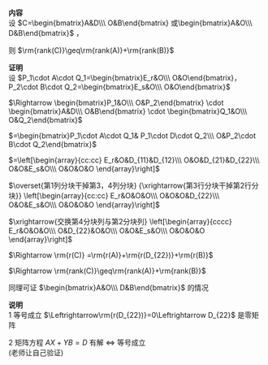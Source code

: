**内容**  
设 $C=\begin{bmatrix}A&D\\\ O&B\end{bmatrix}  
或\begin{bmatrix}A&O\\\ D&B\end{bmatrix}$ ，  
  
则 $\rm{rank(C)}\geq\rm{rank(A)}+\rm{rank(B)}$   
  
**证明**  
设 $P_1\cdot A\cdot Q_1=\begin{bmatrix}E_r&O\\\ O&O\end{bmatrix}，  
P_2\cdot B\cdot Q_2=\begin{bmatrix}E_s&O\\\ O&O\end{bmatrix}$   
  
 $\Rightarrow  
\begin{bmatrix}P_1&O\\\ O&P_2\end{bmatrix}  
\cdot \begin{bmatrix}A&D\\\ O&B\end{bmatrix}  
\cdot \begin{bmatrix}Q_1&O\\\ O&Q_2\end{bmatrix}$   
  
 $=\begin{bmatrix}P_1\cdot A\cdot Q_1&  
P_1\cdot D\cdot Q_2\\\   
O&P_2\cdot B\cdot Q_2\end{bmatrix}$   
  
 $=\left[\begin{array}{cc:cc}  
E_r&O&D_{11}&D_{12}\\\   
O&O&D_{21}&D_{22}\\\   
O&O&E_s&O\\\   
O&O&O&O  
\end{array}\right]$   
  
 $\overset{第1列分块干掉第3，4列分块}  
{\xrightarrow{第3行分块干掉第2行分块}}  
\left[\begin{array}{cc:cc}  
E_r&O&O&O\\\   
O&O&O&D_{22}\\\   
O&O&E_s&O\\\   
O&O&O&O  
\end{array}\right]$   
  
 $\xrightarrow{交换第4分块列与第2分块列}  
\left[\begin{array}{cccc}  
E_r&O&O&O\\\   
O&D_{22}&O&O\\\   
O&O&E_s&O\\\   
O&O&O&O  
\end{array}\right]$   
  
 $\Rightarrow \rm{r(C)}  
=\rm{r(A)}+\rm{r(D_{22})}+\rm{r(B)}$   
  
 $\Rightarrow  
\rm{rank(C)}\geq\rm{rank(A)}+\rm{rank(B)}$   
  
同理可证 $\begin{bmatrix}A&O\\\ D&B\end{bmatrix}$ 的情况  
  
**说明**  
1 等号成立 $\Leftrightarrow\rm{r(D_{22})}=0\Leftrightarrow D_{22}$ 是零矩阵  
  
2 矩阵方程 $AX+YB=D$ 有解 $\Leftrightarrow$ 等号成立  
(老师让自己验证)  
